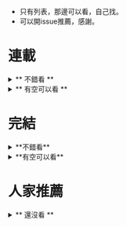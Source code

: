 - 只有列表，那邊可以看，自己找。
- 可以開issue推薦，感謝。

# 連載

<details>
<summary>
** 不錯看 **
</summary>

- 神之塔
- 公主的詛咒
- 歷史之眼
- 巴爾扎軍靴
- 第一神拳
- 獵人
- 打工吧魔王大人
- 一拳超人
- 29歲單身冒險家的日常
- 歷史之眼
- ARTE
- 海賊王
- 火星異種
- 食戟之靈
- 監獄學園
- 火之丸相撲
- 請叫我英雄
- 鏢人
- 狂賭之淵
- 山與食慾與我
- 網球優等生
- 後街女孩
- 走馬燈株式會社
- 鑽石王牌
- mix
- 啦啦啦
- 尼采老師，領悟世代降臨便利店
- 武道狂之師
- 死亡預告
- 迷宮飯
- 約定的夢幻島
- 邊緣行動
- 最後一局
- 進擊的巨人
- 黑色會的超能力女兒
- 四葉妹妹
- 白銀之匙
- 深夜食堂
- 火鳳燎原
- 重返17歲
- 姊嫁物語
- 心靈的聲音
- 大貴族
- 黑盒子
- 奇奇怪怪
- 禁日
</details>

<details>
<summary>
** 有空可以看 **
</summary>

- DICE
- 瘋人
- 王者天下
- 中間管理者利根川
- 刃牙道
- 特級囚犯
- 王牌投手 振臂高揮
- 我的英雄學院
- GTO 失樂園
- 34歲無業小姐
- 黃金神威
- 海盜戰記
- 現視研2
- 一弦定音
- 驚爆遊戲
- GATE奇幻自衛隊
- 逆轉監督
- 排球
- 陸道
- 銀魂
- 奧特曼
- 重版出來
- 狼與香辛料
- 重版出來
- 西行紀
- 上課小動作
- GrandBlue
- 第六天魔王
- 為什麼老師會在這裡
- 國魂
- 飛翔的魔女
- BE BLUES 化身為青
- 俠飯
- 三億元事件奇譚
</details>

# 完結
<details>
<summary>
 **不錯看**
</summary>

- 狂野少女
- 皇太子的王子
- 沉默的艦隊
- 次元艦隊
- 寄生獸
- 不肖子
- 重金搖滾雙面人
- 沐浴之神
- 王牌至尊
- 感應少年
- 漩渦
- 結界師
- GTO
- 現視研
- 預告犯
- 最上醫生
- 頂尖神醫
- 我要高飛
- 棒球大聯盟
- PSYCHO-PASS 心理測量者
- 乒乓
- 灌籃高手
- 浪人劍客，神劍闖江湖
- 琴之森
- 鄰家女孩
- H2
- 以柔克剛
- 危險調查員
- 幽遊白書
- 鋼鍊
- 亂馬
- 賭博啟示錄
- 賭博默示錄
- 伊藤潤二系列
- 死亡筆記本
</details>

<details>
<summary>
**有空可以看**
</summary>

- 稻中桌球社
- 法律最前線
- 高校武士道士郎
- 萬能鑑定師Q的事件簿
- 為食偵探
- 超智遊戲 ONE OUT
- 大逃殺
- 風雲
- 自殺島
- 龍櫻
- 女法官
- 拉麵王
- 火箭人
- 上班族金太郎
- 零秒出手
- 學園爆笑王
- 晨寢太郎
- 人間失格
- 圓周率
- 敏行快跑
- 幕張
- 漂流教室
- 日本沉沒
- 消防員的故事
- 暗殺教室
- 18Rin
- 金田一少年事件簿
- 無限住人
</details>

# 人家推薦

<details>
<summary>
 ** 還沒看 **
</summary>

- 噬謊者
- 三隻眼
- 妖怪公寓的優雅日常
- 殺戮都市
- 魔法少女挑錯人
- 異變者、變身
- 勇者赫魯庫
- 真實帳號
- ARIA水星領航員
- 命運石之門
- 七大罪
- 墨攻
- 魂環
- 火之鳥
- 廢柴同盟
- 鹹蛋超人
- 月刊少女野崎君
- 封神演義
- 黑博物館
- 再見了魔法師
- 不死戀
- 黃昏乙女
- 孤高之人
- 贗品畫廊
- 沒有我的街道
- 多重人格偵探
- 超能一族
- 冥王
- 喜歡X透明
- 掠奪者
- 甲賀忍法帖
- 荒川爆笑團
- 妖怪少女
- 怪怪守護神
- 黑色五葉草
- 怪物
- 地球防衛少年
- 槍王黑澤
- 懲役339年
- 企業傭兵
- 手塚治虫的三個阿道夫
- 銀河鐵道
- 來自深淵
- 弘兼憲史的黃昏流星群
- 惡之華
- 單身宿舍連環泡
- 來自魔界
- 黑色幽默
- GUNSLINGER GIRL
- 潮與虎
- 貓科無敵時間
- 內衣教父
- 二十世紀少年
- 三月的獅子
</details>

